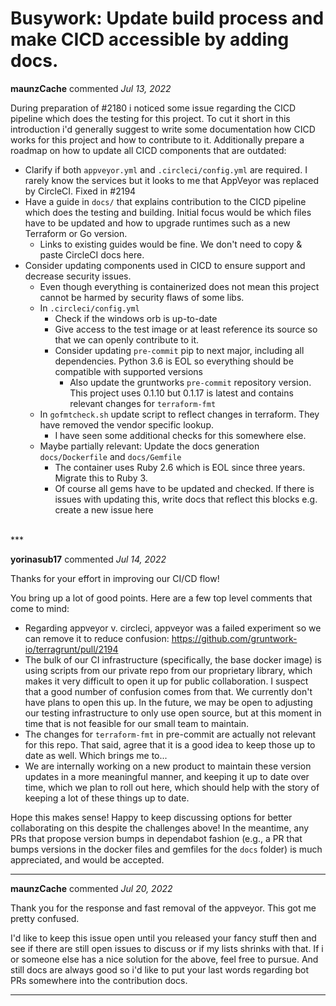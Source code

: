 # Busywork: Update build process and make CICD accessible by adding docs.

**maunzCache** commented *Jul 13, 2022*

During preparation of #2180 i noticed some issue regarding the CICD pipeline which does the testing for this project. To cut it short in this introduction i'd generally suggest to write some documentation how CICD works for this project and how to contribute to it. Additionally prepare a roadmap on how to update all CICD components that are outdated:

- Clarify if both `appveyor.yml` and `.circleci/config.yml` are required. I rarely know the services but it looks to me that AppVeyor was replaced by CircleCI. Fixed in #2194
- Have a guide in `docs/` that explains contribution to the CICD pipeline which does the testing and building. Initial focus would be which files have to be updated and how to upgrade runtimes such as a new Terraform or Go version.
  - Links to existing guides would be fine. We don't need to copy & paste CircleCI docs here.
- Consider updating components used in CICD to ensure support and decrease security issues.
  - Even though everything is containerized does not mean this project cannot be harmed by security flaws of some libs.
  - In `.circleci/config.yml`
    - Check if the windows orb is up-to-date
    - Give access to the test image or at least reference its source so that we can openly contribute to it.
    - Consider updating `pre-commit` pip to next major, including all dependencies. Python 3.6 is EOL so everything should be compatible with supported versions
      - Also update the gruntworks `pre-commit` repository version. This project uses 0.1.10 but 0.1.17 is latest and contains relevant changes for `terraform-fmt`
  - In `gofmtcheck.sh` update script to reflect changes in terraform. They have removed the vendor specific lookup.
    - I have seen some additional checks for this somewhere else.
  - Maybe partially relevant: Update the docs generation `docs/Dockerfile` and `docs/Gemfile`
    - The container uses Ruby 2.6 which is EOL since three years. Migrate this to Ruby 3.
    - Of course all gems have to be updated and checked. If there is issues with updating this, write docs that reflect this blocks e.g. create a new issue here
<br />
***


**yorinasub17** commented *Jul 14, 2022*

Thanks for your effort in improving our CI/CD flow!

You bring up a lot of good points. Here are a few top level comments that come to mind:

- Regarding appveyor v. circleci, appveyor was a failed experiment so we can remove it to reduce confusion: https://github.com/gruntwork-io/terragrunt/pull/2194
- The bulk of our CI infrastructure (specifically, the base docker image) is using scripts from our private repo from our proprietary library, which makes it very difficult to open it up for public collaboration. I suspect that a good number of confusion comes from that. We currently don't have plans to open this up. In the future, we may be open to adjusting our testing infrastructure to only use open source, but at this moment in time that is not feasible for our small team to maintain.
- The changes for `terraform-fmt` in pre-commit are actually not relevant for this repo. That said, agree that it is a good idea to keep those up to date as well. Which brings me to...
- We are internally working on a new product to maintain these version updates in a more meaningful manner, and keeping it up to date over time, which we plan to roll out here, which should help with the story of keeping a lot of these things up to date.

Hope this makes sense! Happy to keep discussing options for better collaborating on this despite the challenges above! In the meantime, any PRs that propose version bumps in dependabot fashion (e.g., a PR that bumps versions in the docker files and gemfiles for the `docs` folder) is much appreciated, and would be accepted.
***

**maunzCache** commented *Jul 20, 2022*

Thank you for the response and fast removal of the appveyor. This got me pretty confused.

I'd like to keep this issue open until you released your fancy stuff then and see if there are still open issues to discuss or if my lists shrinks with that. If i or someone else has a nice solution for the above, feel free to pursue. And still docs are always good so i'd like to put your last words regarding bot PRs somewhere into the contribution docs.
***

